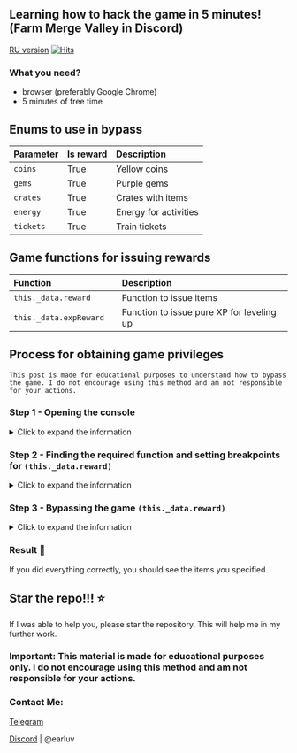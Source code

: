 ## Learning how to hack the game in 5 minutes! (Farm Merge Valley in Discord)

[RU version](https://github.com/earluv/discord-farm-merge-valley-hack/blob/main/RU.md) [![Hits](https://hits.sh/github.com/earluv/discord-farm-merge-valley-hack.svg)](https://hits.sh/github.com/earluv/discord-farm-merge-valley-hack/)

### What you need?
- browser (preferably Google Chrome)
- 5 minutes of free time 


## Enums to use in bypass

| Parameter |   Is reward   | Description                |
| :-------- | :------- | :------------------------- |
| `coins` | True | Yellow coins |
| `gems` | True | Purple gems |
| `crates` | True | Crates with items |
| `energy` | True | Energy for activities |
| `tickets` | True | Train tickets |

## Game functions for issuing rewards

| Function |    | Description                               |
| :-------- | :----- |:------------------------------------------|
| `this._data.reward`      | | Function to issue items                   |
| `this._data.expReward`      | | Function to issue pure XP for leveling up |

## Process for obtaining game privileges
```
This post is made for educational purposes to understand how to bypass the game. I do not encourage using this method and am not responsible for your actions.
```

### Step 1 - Opening the console
<details>
  <summary>Click to expand the information</summary>

1) Join any voice channel and start the activity
2) Open the browser console `(F12, Ctrl+Shift+I or Cmd+Opt+I)`
3) Go to the `Source` tab
4) Find the folder `appid.discordsays.com` and open it
![find](https://cdn.discordapp.com/attachments/1197967901039271966/1259889733279027210/telegram-cloud-photo-size-4-5791919010072348505-y.jpg?ex=668d5340&is=668c01c0&hm=d1266876e43e998fe38c5e5a8229fd280e5b3615910a231d7ff4edddd184d724&)

</details>

### Step 2 - Finding the required function and setting breakpoints for `(this._data.reward)`
<details>
  <summary>Click to expand the information</summary>

1) Find the file `main.js` and open it

   ![find](https://cdn.discordapp.com/attachments/1197967901039271966/1259891038106161192/image.png?ex=668d5477&is=668c02f7&hm=866fcbd646844b26851081b8c15cf025c83d6b6c7f503709be00e30b68fc2b13)
2) Press `Ctrl+F` and search for `this._data.reward`

   ![find](https://cdn.discordapp.com/attachments/1197967901039271966/1259891836797980682/image.png?ex=668d5535&is=668c03b5&hm=772dd893f9aaeaa6e4403521a1aea4c22bf534ca33048901057dfd88bad3582c&)

3) Click to the left on the gray line to place a breakpoint

   ![find](https://cdn.discordapp.com/attachments/1252922369736179776/1259919838445572166/image.png?ex=668d6f49&is=668c1dc9&hm=baecef3c34ea71e33878d8165f9ae4852e97229387d317a6841c0cdd298feb63&)

</details>

### Step 3 - Bypassing the game `(this._data.reward)`
<details>
  <summary>Click to expand the information</summary>

1) Find any resource on the map (coin, gem, crate, energy, ticket)

   ![find](https://cdn.discordapp.com/attachments/1252922369736179776/1259912551257346078/image.png?ex=668d6880&is=668c1700&hm=d7b36792d1936c8bcc5b507fd01531f0f60224978838a63981b2a3d0aa8d3a51&)
2) Click on it and you will see information in the `Scope` window 
![find](https://cdn.discordapp.com/attachments/1252922369736179776/1259913041189802175/telegram-cloud-photo-size-4-5791919010072348527-y.jpg?ex=668d68f5&is=668c1775&hm=04a4cbaff4071d63258330aa300c173ba43dac65f90b8dd78a949b3a7b14f22c&)
3) Click on the triangles where it says `this` and go to `reward`
![find](https://cdn.discordapp.com/attachments/1252922369736179776/1259914084007153664/telegram-cloud-photo-size-4-5791919010072348528-x.jpg?ex=668d69ed&is=668c186d&hm=c9e2400f2a972d075dc628873226caeee6a48d804255dcae0781e11134f4f21d&)
4) ^ In the `amount` field, enter the value you want to issue, and in the `key` field, enter the resource name as indicated in the table above
5) Press 1 and then 2 in sequence
   
   ![find](https://cdn.discordapp.com/attachments/1252922369736179776/1259915096168206358/2024-07-08_19.51.15.jpg?ex=668d6adf&is=668c195f&hm=b5d5837351446552e85b14e688ea0a7ac0218ce8bb661e7b21bc2ce7dfe82d35&)
7) Watch as the items start being issued

   ![find](https://cdn.discordapp.com/attachments/1252922369736179776/1259915627376939068/telegram-cloud-photo-size-4-5791919010072348529-x.jpg?ex=668d6b5d&is=668c19dd&hm=11e9a1b9cc13a97c2664e45b5f1d5e92524e970feba70026e21f8f517d2eb193&)

</details>

### Result 🎉

If you did everything correctly, you should see the items you specified.

## Star the repo!!! ⭐

If I was able to help you, please star the repository. This will help me in my further work.

<h3> Important: This material is made for educational purposes only. I do not encourage using this method and am not responsible for your actions. </h3>

### Contact Me:

[Telegram](https://t.me/earluv_me)

[Discord](https://discord.com/users/211148434273468426) | @earluv
